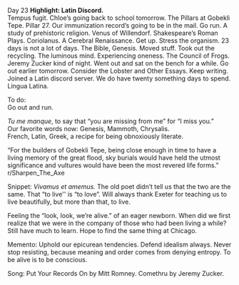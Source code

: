 Day 23 **Highlight: Latin Discord.**   
Tempus fugit. Chloe’s going back to school tomorrow. The Pillars at Gobekli Tepe. Pillar 27\. Our immunization record’s going to be in the mail. Go run. A study of prehistoric religion. Venus of Willendorf. Shakespeare’s Roman Plays. Coriolanus. A Cerebral Renaissance. Get up. Stress the organism. 23 days is not a lot of days. The Bible, Genesis. Moved stuff. Took out the recycling. The luminous mind. Experiencing oneness. The Council of Frogs. Jeremy Zucker kind of night. Went out and sat on the bench for a while. Go out earlier tomorrow. Consider the Lobster and Other Essays. Keep writing. Joined a Latin discord server. We do have twenty something days to spend. Lingua Latina.

To do:  
Go out and run.

*Tu me manque*, to say that “you are missing from me” for “I miss you.”   
Our favorite words now: Genesis, Mammoth, Chrysalis.   
French, Latin, Greek, a recipe for being obnoxiously literate. 

“For the builders of Gobekli Tepe, being close enough in time to have a living memory of the great flood, sky burials would have held the utmost significance and vultures would have been the most revered life forms.” r/Sharpen\_The\_Axe

Snippet: *Vivamus et amemus.* The old poet didn’t tell us that the two are the same. That “to live'' is “to love”. Will always thank Exeter for teaching us to live beautifully, but more than that, to live.

Feeling the “look, look, we’re alive.” of an eager newborn. When did we first realize that we were in the company of those who had been living a while? Still have much to learn. Hope to find the same thing at Chicago. 

Memento: Uphold our epicurean tendencies. Defend idealism always. Never stop resisting, because meaning and order comes from denying entropy. To be alive is to be conscious.

Song: Put Your Records On by Mitt Romney. Comethru by Jeremy Zucker.
